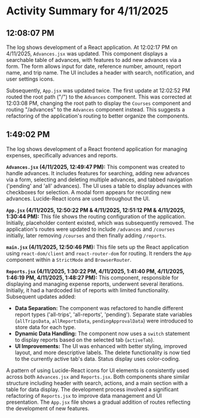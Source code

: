 # Activity Summary for 4/11/2025

## 12:08:07 PM
The log shows development of a React application.  At 12:02:17 PM on 4/11/2025, `Advances.jsx` was updated. This component displays a searchable table of advances, with features to add new advances via a form. The form allows input for date, reference number, amount, report name, and trip name.  The UI includes a header with search, notification, and user settings icons.

Subsequently, `App.jsx` was updated twice.  The first update at 12:02:52 PM  routed the root path ("/") to the `Advances` component.  This was corrected at 12:03:08 PM, changing the root path to display the `Courses` component and routing "/advances" to the `Advances` component instead.  This suggests a refactoring of the application's routing to better organize the components.


## 1:49:02 PM
The log shows development of a React frontend application for managing expenses, specifically advances and reports.

**`Advances.jsx` (4/11/2025, 12:49:47 PM):** This component was created to handle advances.  It includes features for searching, adding new advances via a form, selecting and deleting multiple advances, and tabbed navigation ('pending' and 'all' advances). The UI uses a table to display advances with checkboxes for selection.  A modal form appears for recording new advances.  Lucide-React icons are used throughout the UI.

**`App.jsx` (4/11/2025, 12:50:22 PM & 4/11/2025, 12:51:12 PM & 4/11/2025, 1:30:44 PM):** This file shows the routing configuration of the application. Initially, placeholder content existed, which was subsequently removed. The application's routes were updated to include `/advances` and `/courses` initially, later removing `/courses` and then finally adding `/reports`.

**`main.jsx` (4/11/2025, 12:50:46 PM):** This file sets up the React application using `react-dom/client` and `react-router-dom` for routing.  It renders the `App` component within a `StrictMode` and `BrowserRouter`.


**`Reports.jsx` (4/11/2025, 1:30:22 PM, 4/11/2025, 1:41:40 PM, 4/11/2025, 1:46:19 PM, 4/11/2025, 1:48:27 PM):**  This component, responsible for displaying and managing expense reports, underwent several iterations. Initially, it had a hardcoded list of reports with limited functionality.  Subsequent updates added:

* **Data Separation:** The component was refactored to handle different report types ('all-trips', 'all-reports', 'pending').  Separate state variables (`allTripsData`, `allReportsData`, `pendingApprovalData`) were introduced to store data for each type.
* **Dynamic Data Handling:** The component now uses a `switch` statement to display reports based on the selected tab (`activeTab`).
* **UI Improvements:** The UI was enhanced with better styling, improved layout, and more descriptive labels.  The delete functionality is now tied to the currently active tab's data.  Status display uses color-coding.


A pattern of using Lucide-React icons for UI elements is consistently used across both `Advances.jsx` and `Reports.jsx`.  Both components share similar structure including header with search, actions, and a main section with a table for data display.  The development process involved a significant refactoring of `Reports.jsx` to improve data management and UI presentation.  The `App.jsx` file shows a gradual addition of routes reflecting the development of new features.
